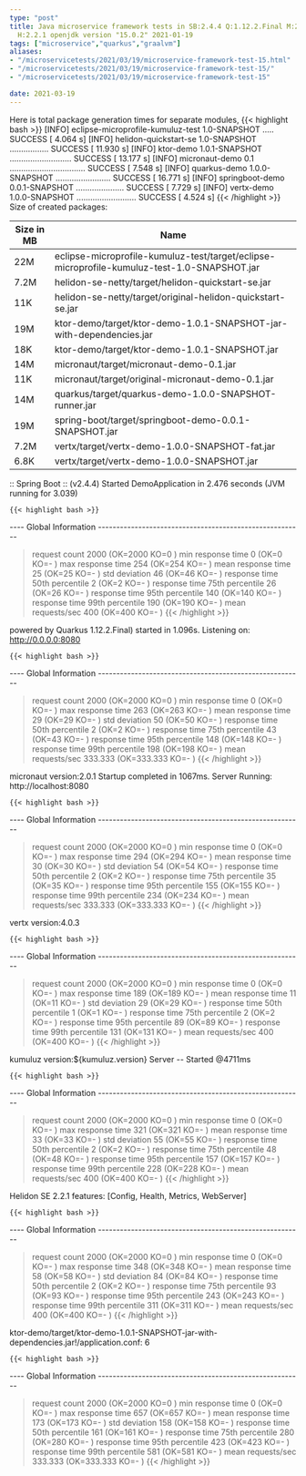 ```yaml
---
type: "post"
title: Java microservice framework tests in SB:2.4.4 Q:1.12.2.Final M:2.4.1 V:4.0.3
  H:2.2.1 openjdk version "15.0.2" 2021-01-19
tags: ["microservice","quarkus","graalvm"]
aliases:
- "/microservicetests/2021/03/19/microservice-framework-test-15.html"
- "/microservicetests/2021/03/19/microservice-framework-test-15/"
- "/microservicetests/2021/03/19/microservice-framework-test-15"

date: 2021-03-19
---
```

 
Here is total package generation times for separate modules,
{{< highlight bash >}}
[INFO] eclipse-microprofile-kumuluz-test 1.0-SNAPSHOT ..... SUCCESS [  4.064 s]
[INFO] helidon-quickstart-se 1.0-SNAPSHOT ................. SUCCESS [ 11.930 s]
[INFO] ktor-demo 1.0.1-SNAPSHOT ........................... SUCCESS [ 13.177 s]
[INFO] micronaut-demo 0.1 ................................. SUCCESS [  7.548 s]
[INFO] quarkus-demo 1.0.0-SNAPSHOT ........................ SUCCESS [ 16.771 s]
[INFO] springboot-demo 0.0.1-SNAPSHOT ..................... SUCCESS [  7.729 s]
[INFO] vertx-demo 1.0.0-SNAPSHOT .......................... SUCCESS [  4.524 s]
{{< /highlight >}}
Size of created packages:

| Size in MB |  Name |
|------------|-------|
| 22M | eclipse-microprofile-kumuluz-test/target/eclipse-microprofile-kumuluz-test-1.0-SNAPSHOT.jar |
| 7.2M | helidon-se-netty/target/helidon-quickstart-se.jar |
| 11K | helidon-se-netty/target/original-helidon-quickstart-se.jar |
| 19M | ktor-demo/target/ktor-demo-1.0.1-SNAPSHOT-jar-with-dependencies.jar |
| 18K | ktor-demo/target/ktor-demo-1.0.1-SNAPSHOT.jar |
| 14M | micronaut/target/micronaut-demo-0.1.jar |
| 11K | micronaut/target/original-micronaut-demo-0.1.jar |
| 14M | quarkus/target/quarkus-demo-1.0.0-SNAPSHOT-runner.jar |
| 19M | spring-boot/target/springboot-demo-0.0.1-SNAPSHOT.jar |
| 7.2M | vertx/target/vertx-demo-1.0.0-SNAPSHOT-fat.jar |
| 6.8K | vertx/target/vertx-demo-1.0.0-SNAPSHOT.jar |


:: Spring Boot :: (v2.4.4) Started DemoApplication in 2.476 seconds (JVM running for 3.039)

    {{< highlight bash >}}
---- Global Information --------------------------------------------------------
> request count                                       2000 (OK=2000   KO=0     )
> min response time                                      0 (OK=0      KO=-     )
> max response time                                    254 (OK=254    KO=-     )
> mean response time                                    25 (OK=25     KO=-     )
> std deviation                                         46 (OK=46     KO=-     )
> response time 50th percentile                          2 (OK=2      KO=-     )
> response time 75th percentile                         26 (OK=26     KO=-     )
> response time 95th percentile                        140 (OK=140    KO=-     )
> response time 99th percentile                        190 (OK=190    KO=-     )
> mean requests/sec                                    400 (OK=400    KO=-     )
{{< /highlight >}}

powered by Quarkus 1.12.2.Final) started in 1.096s. Listening on: http://0.0.0.0:8080

    {{< highlight bash >}}
---- Global Information --------------------------------------------------------
> request count                                       2000 (OK=2000   KO=0     )
> min response time                                      0 (OK=0      KO=-     )
> max response time                                    263 (OK=263    KO=-     )
> mean response time                                    29 (OK=29     KO=-     )
> std deviation                                         50 (OK=50     KO=-     )
> response time 50th percentile                          2 (OK=2      KO=-     )
> response time 75th percentile                         43 (OK=43     KO=-     )
> response time 95th percentile                        148 (OK=148    KO=-     )
> response time 99th percentile                        198 (OK=198    KO=-     )
> mean requests/sec                                333.333 (OK=333.333 KO=-     )
{{< /highlight >}}

micronaut version:2.0.1 Startup completed in 1067ms. Server Running: http://localhost:8080

    {{< highlight bash >}}
---- Global Information --------------------------------------------------------
> request count                                       2000 (OK=2000   KO=0     )
> min response time                                      0 (OK=0      KO=-     )
> max response time                                    294 (OK=294    KO=-     )
> mean response time                                    30 (OK=30     KO=-     )
> std deviation                                         54 (OK=54     KO=-     )
> response time 50th percentile                          2 (OK=2      KO=-     )
> response time 75th percentile                         35 (OK=35     KO=-     )
> response time 95th percentile                        155 (OK=155    KO=-     )
> response time 99th percentile                        234 (OK=234    KO=-     )
> mean requests/sec                                333.333 (OK=333.333 KO=-     )
{{< /highlight >}}

vertx version:4.0.3

    {{< highlight bash >}}
---- Global Information --------------------------------------------------------
> request count                                       2000 (OK=2000   KO=0     )
> min response time                                      0 (OK=0      KO=-     )
> max response time                                    189 (OK=189    KO=-     )
> mean response time                                    11 (OK=11     KO=-     )
> std deviation                                         29 (OK=29     KO=-     )
> response time 50th percentile                          1 (OK=1      KO=-     )
> response time 75th percentile                          2 (OK=2      KO=-     )
> response time 95th percentile                         89 (OK=89     KO=-     )
> response time 99th percentile                        131 (OK=131    KO=-     )
> mean requests/sec                                    400 (OK=400    KO=-     )
{{< /highlight >}}

kumuluz version:${kumuluz.version} Server -- Started @4711ms

    {{< highlight bash >}}
---- Global Information --------------------------------------------------------
> request count                                       2000 (OK=2000   KO=0     )
> min response time                                      0 (OK=0      KO=-     )
> max response time                                    321 (OK=321    KO=-     )
> mean response time                                    33 (OK=33     KO=-     )
> std deviation                                         55 (OK=55     KO=-     )
> response time 50th percentile                          2 (OK=2      KO=-     )
> response time 75th percentile                         48 (OK=48     KO=-     )
> response time 95th percentile                        157 (OK=157    KO=-     )
> response time 99th percentile                        228 (OK=228    KO=-     )
> mean requests/sec                                    400 (OK=400    KO=-     )
{{< /highlight >}}

Helidon SE 2.2.1 features: [Config, Health, Metrics, WebServer]

    {{< highlight bash >}}
---- Global Information --------------------------------------------------------
> request count                                       2000 (OK=2000   KO=0     )
> min response time                                      0 (OK=0      KO=-     )
> max response time                                    348 (OK=348    KO=-     )
> mean response time                                    58 (OK=58     KO=-     )
> std deviation                                         84 (OK=84     KO=-     )
> response time 50th percentile                          2 (OK=2      KO=-     )
> response time 75th percentile                         93 (OK=93     KO=-     )
> response time 95th percentile                        243 (OK=243    KO=-     )
> response time 99th percentile                        311 (OK=311    KO=-     )
> mean requests/sec                                    400 (OK=400    KO=-     )
{{< /highlight >}}

ktor-demo/target/ktor-demo-1.0.1-SNAPSHOT-jar-with-dependencies.jar!/application.conf: 6

    {{< highlight bash >}}
---- Global Information --------------------------------------------------------
> request count                                       2000 (OK=2000   KO=0     )
> min response time                                      0 (OK=0      KO=-     )
> max response time                                    657 (OK=657    KO=-     )
> mean response time                                   173 (OK=173    KO=-     )
> std deviation                                        158 (OK=158    KO=-     )
> response time 50th percentile                        161 (OK=161    KO=-     )
> response time 75th percentile                        280 (OK=280    KO=-     )
> response time 95th percentile                        423 (OK=423    KO=-     )
> response time 99th percentile                        581 (OK=581    KO=-     )
> mean requests/sec                                333.333 (OK=333.333 KO=-     )
{{< /highlight >}}

